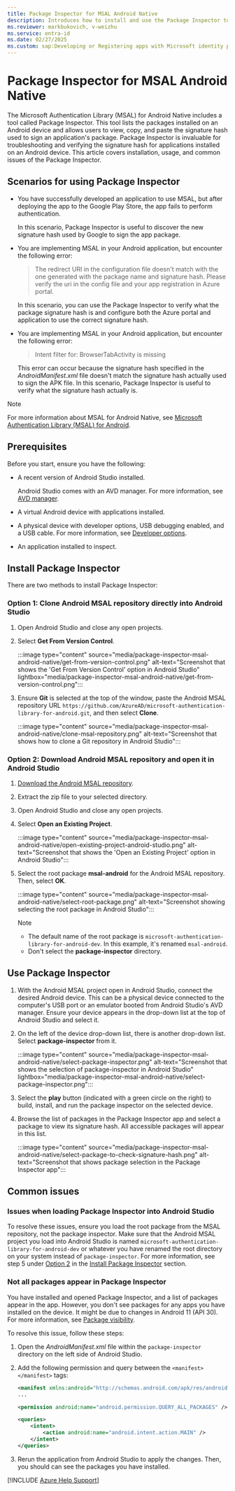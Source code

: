 ```yaml
---
title: Package Inspector for MSAL Android Native
description: Introduces how to install and use the Package Inspector tool.
ms.reviewer: markbukovich, v-weizhu
ms.service: entra-id
ms.date: 02/27/2025
ms.custom: sap:Developing or Registering apps with Microsoft identity platform
---
```

# Package Inspector for MSAL Android Native

The Microsoft Authentication Library (MSAL) for Android Native includes a tool called Package Inspector. This tool lists the packages installed on an Android device and allows users to view, copy, and paste the signature hash used to sign an application's package. Package Inspector is invaluable for troubleshooting and verifying the signature hash for applications installed on an Android device. This article covers installation, usage, and common issues of the Package Inspector.

## Scenarios for using Package Inspector

- You have successfully developed an application to use MSAL, but after deploying the app to the Google Play Store, the app fails to perform authentication.

    In this scenario, Package Inspector is useful to discover the new signature hash used by Google to sign the app package.

- You are implementing MSAL in your Android application, but encounter the following error:

    > The redirect URI in the configuration file doesn't match with the one generated with the package name and signature hash. Please verify the uri in the config file and your app registration in Azure portal.

    In this scenario, you can use the Package Inspector to verify what the package signature hash is and configure both the Azure portal and application to use the correct signature hash.

- You are implementing MSAL in your Android application, but encounter the following error:

    > Intent filter for: BrowserTabActivity is missing
    
    This error can occur because the signature hash specified in the *AndroidManifest.xml* file doesn't match the signature hash actually used to sign the APK file. In this scenario, Package Inspector is useful to verify what the signature hash actually is.

> [!NOTE]
> For more information about MSAL for Android Native, see [Microsoft Authentication Library (MSAL) for Android](https://github.com/AzureAD/microsoft-authentication-library-for-android).

## Prerequisites

Before you start, ensure you have the following:

- A recent version of Android Studio installed.

    Android Studio comes with an AVD manager. For more information, see [AVD manager](https://developer.android.com/studio/run/managing-avds).
- A virtual Android device with applications installed.
- A physical device with developer options, USB debugging enabled, and a USB cable. For more information, see [Developer options](https://developer.android.com/studio/debug/dev-options).
- An application installed to inspect.

## Install Package Inspector

There are two methods to install Package Inspector:

### Option 1: Clone Android MSAL repository directly into Android Studio

1. Open Android Studio and close any open projects.
2. Select **Get From Version Control**.

    :::image type="content" source="media/package-inspector-msal-android-native/get-from-version-control.png" alt-text="Screenshot that shows the 'Get From Version Control' option in Android Studio" lightbox="media/package-inspector-msal-android-native/get-from-version-control.png":::
3. Ensure **Git** is selected at the top of the window, paste the Android MSAL repository URL `https://github.com/AzureAD/microsoft-authentication-library-for-android.git`, and then select **Clone**.

    :::image type="content" source="media/package-inspector-msal-android-native/clone-msal-repository.png" alt-text="Screenshot that shows how to clone a Git repository in Android Studio":::

### Option 2: Download Android MSAL repository and open it in Android Studio

1. [Download the Android MSAL repository](https://github.com/AzureAD/microsoft-authentication-library-for-android/archive/refs/heads/dev.zip).
2. Extract the zip file to your selected directory.
3. Open Android Studio and close any open projects.
4. Select **Open an Existing Project**.

    :::image type="content" source="media/package-inspector-msal-android-native/open-existing-project-android-studio.png" alt-text="Screenshot that shows the 'Open an Existing Project' option in Android Studio":::
5. Select the root package **msal-android** for the Android MSAL repository. Then, select **OK**. 

    :::image type="content" source="media/package-inspector-msal-android-native/select-root-package.png" alt-text="Screenshot showing selecting the root package in Android Studio":::

    > [!NOTE]
    > - The default name of the root package is `microsoft-authentication-library-for-android-dev`. In this example, it's renamed `msal-android`.
    > - Don't select the **package-inspector** directory.

## Use Package Inspector

1. With the Android MSAL project open in Android Studio, connect the desired Android device. This can be a physical device connected to the computer's USB port or an emulator booted from Android Studio's AVD manager. Ensure your device appears in the drop-down list at the top of Android Studio and select it.
2. On the left of the device drop-down list, there is another drop-down list. Select **package-inspector** from it.

    :::image type="content" source="media/package-inspector-msal-android-native/select-package-inspector.png" alt-text="Screenshot that shows the selection of package-inspector in Android Studio" lightbox="media/package-inspector-msal-android-native/select-package-inspector.png":::
3. Select the **play** button (indicated with a green circle on the right) to build, install, and run the package inspector on the selected device.
4. Browse the list of packages in the Package Inspector app and select a package to view its signature hash. All accessible packages will appear in this list.

    :::image type="content" source="media/package-inspector-msal-android-native/select-package-to-check-signature-hash.png" alt-text="Screenshot that shows package selection in the Package Inspector app":::

## Common issues

### Issues when loading Package Inspector into Android Studio

To resolve these issues, ensure you load the root package from the MSAL repository, not the package inspector. Make sure that the Android MSAL project you load into Android Studio is named `microsoft-authentication-library-for-android-dev` or whatever you have renamed the root directory on your system instead of `package-inspector`. For more information, see step 5 under [Option 2](#option-2-download-android-msal-repository-and-open-it-in-android-studio) in the [Install Package Inspector](#install-package-inspector) section.

### Not all packages appear in Package Inspector

You have installed and opened Package Inspector, and a list of packages appear in the app. However, you don't see packages for any apps you have installed on the device. It might be due to changes in Android 11 (API 30). For more information, see [Package visibility](https://developer.android.com/training/package-visibility).

To resolve this issue, follow these steps:

1. Open the *AndroidManifest.xml* file within the `package-inspector` directory on the left side of Android Studio.
2. Add the following permission and query between the `<manifest></manifest>` tags:

    ```xml
    <manifest xmlns:android="http://schemas.android.com/apk/res/android" package="com.microsoft.inspector"></manifest>
    ...
    
    <permission android:name="android.permission.QUERY_ALL_PACKAGES" />
    
    <queries>
        <intent>
            <action android:name="android.intent.action.MAIN" />
        </intent>
    </queries>
    ```

3. Rerun the application from Android Studio to apply the changes. Then, you should can see the packages you have installed.

[!INCLUDE [Azure Help Support](../../../includes/azure-help-support.md)]